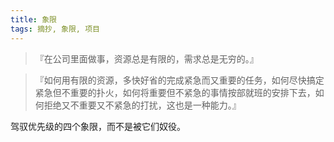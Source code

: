 ```yaml
---
title: 象限
tags: 摘抄, 象限, 项目
---
```



> 『在公司里面做事，资源总是有限的，需求总是无穷的。』

> 『如何用有限的资源，多快好省的完成紧急而又重要的任务，如何尽快搞定紧急但不重要的扑火，如何将重要但不紧急的事情按部就班的安排下去，如何拒绝又不重要又不紧急的打扰，这也是一种能力。』

驾驭优先级的四个象限，而不是被它们奴役。

